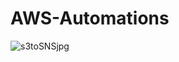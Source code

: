 # AWS-Automations

![s3toSNSjpg](https://github.com/shdfx77/AWS-Automations/assets/104664479/217f4c91-e121-4400-8993-928046fd367a)
